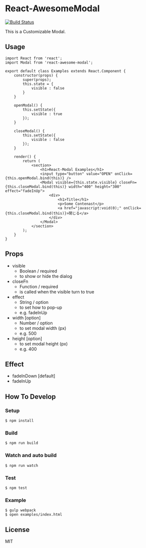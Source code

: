# React-AwesomeModal
[![Build Status](https://travis-ci.org/shibe97/react-awesome-modal.svg?branch=master)](https://travis-ci.org/shibe97/react-awesome-modal)

This is a Customizable Modal.

## Usage
```
import React from 'react';
import Modal from 'react-awesome-modal';

export default class Examples extends React.Component {
    constructor(props) {
        super(props);
        this.state = {
            visible : false
        }
    }

    openModal() {
        this.setState({
            visible : true
        });
    }

    closeModal() {
        this.setState({
            visible : false
        });
    }

    render() {
        return (
            <section>
                <h1>React-Modal Examples</h1>
                <input type="button" value="OPEN" onClick={this.openModal.bind(this)} />
                <Modal visible={this.state.visible} closeFn={this.closeModal.bind(this)} width="400" height="300" effect="fadeInUp">
                    <div>
                        <h1>Title</h1>
                        <p>Some Contenast</p>
                        <a href="javascript:void(0);" onClick={this.closeModal.bind(this)}>閉じる</a>
                    </div>
                </Modal>
            </section>
        );
    }
}
```

## Props
- visible
    - Boolean / required
    - to show or hide the dialog
- closeFn
    - Function / required
    - is called when the visible turn to true
- effect
    - String / option
    - to set how to pop-up
    - e.g. fadeInUp
- width [option]
    - Number / option
    - to set modal width (px)
    - e.g. 500
- height [option]
    - to set modal height (px)
    - e.g. 400

## Effect
- fadeInDown [default]
- fadeInUp

## How To Develop
### Setup
```
$ npm install
```

### Build
```
$ npm run build
```

### Watch and auto build
```
$ npm run watch
```

### Test
```
$ npm test
```

### Example
```
$ gulp webpack
$ open examples/index.html
```

## License
MIT

